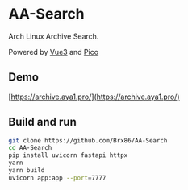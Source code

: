 # AA-Search

Arch Linux Archive Search.

Powered by [Vue3](https://cn.vuejs.org/) and [Pico](https://picocss.com/)

## Demo

[https://archive.aya1.pro/](https://archive.aya1.pro/)

## Build and run

```bash
git clone https://github.com/Brx86/AA-Search
cd AA-Search
pip install uvicorn fastapi httpx
yarn
yarn build
uvicorn app:app --port=7777
```
